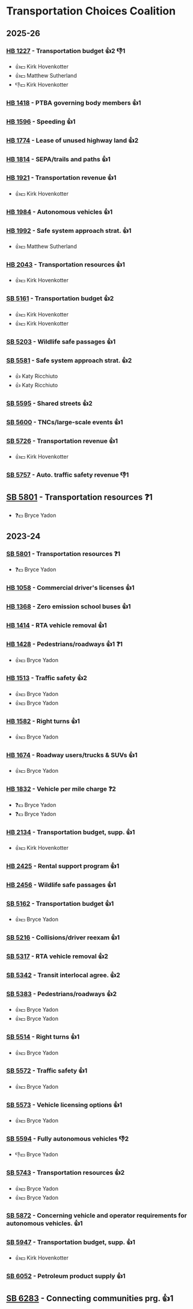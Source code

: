 # Transportation Choices Coalition
## 2025-26

### [HB 1227](/bill/2025-26/hb/1227/) - Transportation budget 👍2 👎1 
* 👍💵 Kirk Hovenkotter
* 👍💵 Matthew Sutherland
* 👎💵 Kirk Hovenkotter

### [HB 1418](/bill/2025-26/hb/1418/) - PTBA governing body members 👍1  

### [HB 1596](/bill/2025-26/hb/1596/) - Speeding 👍1  

### [HB 1774](/bill/2025-26/hb/1774/) - Lease of unused highway land 👍2  

### [HB 1814](/bill/2025-26/hb/1814/) - SEPA/trails and paths 👍1  

### [HB 1921](/bill/2025-26/hb/1921/) - Transportation revenue 👍1  
* 👍💵 Kirk Hovenkotter

### [HB 1984](/bill/2025-26/hb/1984/) - Autonomous vehicles 👍1  

### [HB 1992](/bill/2025-26/hb/1992/) - Safe system approach strat. 👍1  
* 👍💵 Matthew Sutherland

### [HB 2043](/bill/2025-26/hb/2043/) - Transportation resources 👍1  
* 👍💵 Kirk Hovenkotter

### [SB 5161](/bill/2025-26/sb/5161/) - Transportation budget 👍2  
* 👍💵 Kirk Hovenkotter
* 👍💵 Kirk Hovenkotter

### [SB 5203](/bill/2025-26/sb/5203/) - Wildlife safe passages 👍1  

### [SB 5581](/bill/2025-26/sb/5581/) - Safe system approach strat. 👍2  
* 👍 Katy Ricchiuto
* 👍 Katy Ricchiuto

### [SB 5595](/bill/2025-26/sb/5595/) - Shared streets 👍2  

### [SB 5600](/bill/2025-26/sb/5600/) - TNCs/large-scale events 👍1  

### [SB 5726](/bill/2025-26/sb/5726/) - Transportation revenue 👍1  
* 👍💵 Kirk Hovenkotter

### [SB 5757](/bill/2025-26/sb/5757/) - Auto. traffic safety revenue  👎1 

## [SB 5801](/bill/2025-26/sb/5801/) - Transportation resources   ❓1
* ❓💵 Bryce Yadon

## 2023-24

### [SB 5801](/bill/2023-24/sb/5801/) - Transportation resources   ❓1
* ❓💵 Bryce Yadon

### [HB 1058](/bill/2023-24/hb/1058/) - Commercial driver's licenses 👍1  

### [HB 1368](/bill/2023-24/hb/1368/) - Zero emission school buses 👍1  

### [HB 1414](/bill/2023-24/hb/1414/) - RTA vehicle removal 👍1  

### [HB 1428](/bill/2023-24/hb/1428/) - Pedestrians/roadways 👍1  ❓1
* 👍💵 Bryce Yadon

### [HB 1513](/bill/2023-24/hb/1513/) - Traffic safety 👍2  
* 👍💵 Bryce Yadon
* 👍💵 Bryce Yadon

### [HB 1582](/bill/2023-24/hb/1582/) - Right turns 👍1  
* 👍💵 Bryce Yadon

### [HB 1674](/bill/2023-24/hb/1674/) - Roadway users/trucks & SUVs 👍1  
* 👍💵 Bryce Yadon

### [HB 1832](/bill/2023-24/hb/1832/) - Vehicle per mile charge   ❓2
* ❓💵 Bryce Yadon
* ❓💵 Bryce Yadon

### [HB 2134](/bill/2023-24/hb/2134/) - Transportation budget, supp. 👍1  
* 👍💵 Kirk Hovenkotter

### [HB 2425](/bill/2023-24/hb/2425/) - Rental support program 👍1  

### [HB 2456](/bill/2023-24/hb/2456/) - Wildlife safe passages 👍1  

### [SB 5162](/bill/2023-24/sb/5162/) - Transportation budget 👍1  
* 👍💵 Bryce Yadon

### [SB 5216](/bill/2023-24/sb/5216/) - Collisions/driver reexam 👍1  

### [SB 5317](/bill/2023-24/sb/5317/) - RTA vehicle removal 👍2  

### [SB 5342](/bill/2023-24/sb/5342/) - Transit interlocal agree. 👍2  

### [SB 5383](/bill/2023-24/sb/5383/) - Pedestrians/roadways 👍2  
* 👍💵 Bryce Yadon
* 👍💵 Bryce Yadon

### [SB 5514](/bill/2023-24/sb/5514/) - Right turns 👍1  
* 👍💵 Bryce Yadon

### [SB 5572](/bill/2023-24/sb/5572/) - Traffic safety 👍1  
* 👍💵 Bryce Yadon

### [SB 5573](/bill/2023-24/sb/5573/) - Vehicle licensing options 👍1  
* 👍💵 Bryce Yadon

### [SB 5594](/bill/2023-24/sb/5594/) - Fully autonomous vehicles  👎2 
* 👎💵 Bryce Yadon

### [SB 5743](/bill/2023-24/sb/5743/) - Transportation resources 👍2  
* 👍💵 Bryce Yadon
* 👍💵 Bryce Yadon

### [SB 5872](/bill/2023-24/sb/5872/) - Concerning vehicle and operator requirements for autonomous vehicles. 👍1  

### [SB 5947](/bill/2023-24/sb/5947/) - Transportation budget, supp. 👍1  
* 👍💵 Kirk Hovenkotter

### [SB 6052](/bill/2023-24/sb/6052/) - Petroleum product supply 👍1  

## [SB 6283](/bill/2023-24/sb/6283/) - Connecting communities prg. 👍1  

